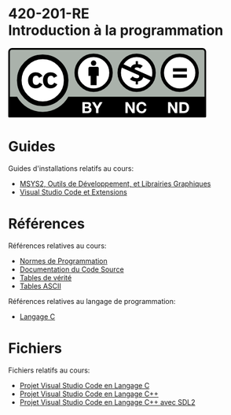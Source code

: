 # 420-201-RE<br>Introduction à la programmation

![CCL](Documents/Images/by-nc-nd.png)

# Guides

Guides d'installations relatifs au cours:

- [MSYS2, Outils de Développement, et Librairies Graphiques](Documents/MSYS2.md)
- [Visual Studio Code et Extensions](Documents/VSCode.md)

# Références

Références relatives au cours:

- [Normes de Programmation](Documents/Norms.md)
- [Documentation du Code Source](Documents/Doxygen.md)
- [Tables de vérité](Documents/TruthTables.md)
- [Tables ASCII](Documents/ASCII.md)

Références relatives au langage de programmation:

- [Langage C](Documents/CHistory.md)

# Fichiers

Fichiers relatifs au cours:

- [Projet Visual Studio Code en Langage C](Documents/Files/VSCodeCProject.zip)
- [Projet Visual Studio Code en Langage C++](Documents/Files/VSCodeCPPProject.zip)
- [Projet Visual Studio Code en Langage C++ avec SDL2](Documents/Files/VSCodeSDL2Project.zip)
